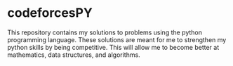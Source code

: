 # codeforcesPY

This repository contains my solutions to problems using the python programming language. These solutions are meant for me to strengthen my python skills by being competitive. This will allow me to become better at mathematics, data structures, and algorithms.
